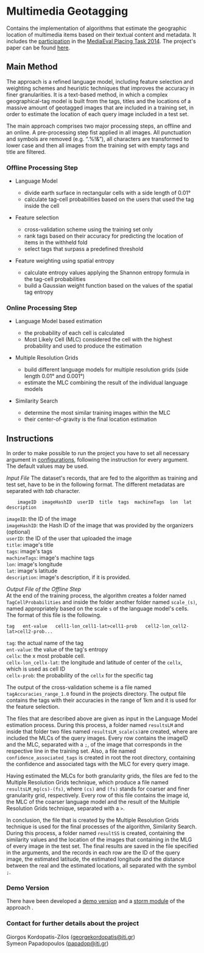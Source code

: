 Multimedia Geotagging
======

Contains the implementation of algorithms that estimate the geographic location of multimedia items based on their textual content and metadata. It includes the <a href="http://ceur-ws.org/Vol-1263/mediaeval2014_submission_44.pdf">participation</a> in the <a href="http://www.multimediaeval.org/mediaeval2014/placing2014/">MediaEval Placing Task 2014</a>. The project's paper can be found <a href="http://link.springer.com/chapter/10.1007/978-3-319-18455-5_2">here</a>.



<h2>Main Method</h2>

The approach is a refined language model, including feature selection and weighting schemes and heuristic techniques that improves the accuracy in finer granularities. It is a text-based method, in which a complex geographical-tag model is built from the tags, titles and the locations of a massive amount of geotagged images that are included in a training set, in order to estimate the location of each query image included in a test set.

The main approach comprises two major processing steps, an offline and an online. A pre-processing step fist applied in all images. All punctuation and symbols are removed (e.g. “.%!&”), all characters are transformed to lower case and then all images from the training set with empty tags and title are filtered.

<h3>Offline Processing Step</h3>

* Language Model
	* divide earth surface in rectangular cells with a side length of 0.01°
	* calculate tag-cell probabilities based on the users that used the tag inside the cell

* Feature selection
	* cross-validation scheme using the training set only
	* rank tags based on their accuracy for predicting the location of items in the withheld fold
	* select tags that surpass a predefined threshold

* Feature weighting using spatial entropy
	* calculate entropy values applying the Shannon entropy formula in the tag-cell probabilities
	* build a Gaussian weight function based on the values of the spatial tag entropy
	
<h3>Online Processing Step</h3>

* Language Model based estimation
	* the probability of each cell is calculated
	* Most Likely Cell (MLC) considered the cell with the highest probability and used to produce the estimation

* Multiple Resolution Grids
	* build different language models for multiple resolution grids (side length 0.01° and 0.001°)
	* estimate the MLC combining the result of the individual language models

* Similarity Search
	* determine the most similar training images within the MLC
	* their center-of-gravity is the final location estimation


<h2>Instructions</h2>

In order to make possible to run the project you have to set all necessary argument in <a href="https://github.com/socialsensor/multimedia-geotagging/blob/master/config.properties">configurations</a>, following the instruction for every argument. The default values may be used. 


_Input File_
The dataset's records, that are fed to the algorithm as training and test set, have to be in the following format. The different metadatas are separated with _tab_ character.

		imageID  imageHashID  userID  title  tags  machineTags  lon  lat  description
				
`imageID`: the ID of the image<br>
`imageHashID`: the Hash ID of the image that was provided by the organizers (optional)<br>
`userID`: the ID of the user that uploaded the image<br>
`title`: image's title<br>
`tags`: image's tags<br>
`machineTags`: image's machine tags<br>
`lon`: image's longitude<br>
`lat`: image's latitude<br>
`description`: image's description, if it is provided.


_Output File of the Offline Step_	
At the end of the training process, the algorithm creates a folder named `TagCellProbabilities` and inside the folder another folder named `scale_(s)`, named appropriately based on the scale `s` of the language model's cells. The format of this file is the following.

	tag	  ent-value   cell1-lon_cell1-lat>cell1-prob   cell2-lon_cell2-lat>cell2-prob...
		
`tag`: the actual name of the tag<br>
`ent-value`: the value of the tag's entropy<br>
`cellx`: the x most probable cell.<br>
`cellx-lon_cellx-lat`: the longitude and latitude of center of the `cellx`, which is used as cell ID<br>
`cellx-prob`: the probability of the `cellx` for the specific tag

The output of the cross-validation scheme is a file named `tagAccuracies_range_1.0` found in the projects directory. The output file contains the tags with their accuracies in the range of 1km and it is used for the feature selection. 

The files that are described above are given as input in the Language Model estimation process. During this process, a folder named `resultsLM` and inside that folder two files named `resultsLM_scale(s)`are created, where are included the MLCs of the query images. Every row contains the imageID and the MLC, separated with a `;`, of the image that corresponds in the respective line in the training set. Also, a file named `confidence_associated_tags` is created in root the root directory, containing the confidence and associated tags with the MLC for every query image.

Having estimated the MLCs for both granularity grids, the files are fed to the Multiple Resolution Grids technique, which produce a file named `resultsLM_mg(cs)-(fs)`, where `(cs)` and `(fs)` stands for coarser and finer granularity grid, respectively. Every row of this file contains the image id, the MLC of the coarser language model and the result of the Multiple Resolution Grids technique, separated with a `>`.

In conclusion, the file that is created by the Multiple Resolution Grids technique is used for the final processes of the algorithm, Similarity Search. During this process, a folder named `resultSS` is created, containing the similarity values and the location of the images that containing in the MLG of every image in the test set. The final results are saved in the file specified in the arguments, and the records in each row are the ID of the query image, the estimated latitude, the estimated longitude and the distance between the real and the estimated locations, all separated with the symbol `;`.

<h3>Demo Version</h3>

There have been developed a <a href="https://github.com/socialsensor/multimedia-geotagging/tree/demo">demo version</a> and a <a href="https://github.com/socialsensor/multimedia-geotagging/tree/storm">storm module</a> of the approach .


<h3>Contact for further details about the project</h3>

Giorgos Kordopatis-Zilos (georgekordopatis@iti.gr)<br>
Symeon Papadopoulos (papadop@iti.gr)
